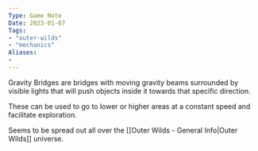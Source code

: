 ```yaml
---
Type: Game Note
Date: 2023-01-07
Tags:
- "outer-wilds"
- "mechanics"
Aliases:
- 
---
```

Gravity Bridges are bridges with moving gravity beams surrounded by visible lights that will push objects inside it towards that specific direction.

These can be used to go to lower or higher areas at a constant speed and facilitate exploration.

Seems to be spread out all over the [[Outer Wilds - General Info|Outer Wilds]] universe.